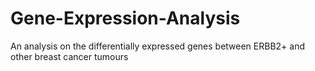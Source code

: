 # Gene-Expression-Analysis
An analysis on the differentially expressed genes between ERBB2+ and other breast cancer tumours
